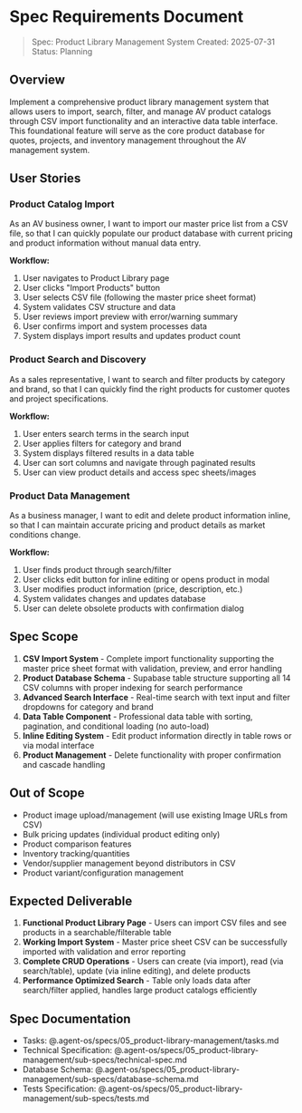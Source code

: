 # Spec Requirements Document

> Spec: Product Library Management System
> Created: 2025-07-31
> Status: Planning

## Overview

Implement a comprehensive product library management system that allows users to import, search, filter, and manage AV product catalogs through CSV import functionality and an interactive data table interface. This foundational feature will serve as the core product database for quotes, projects, and inventory management throughout the AV management system.

## User Stories

### Product Catalog Import

As an AV business owner, I want to import our master price list from a CSV file, so that I can quickly populate our product database with current pricing and product information without manual data entry.

**Workflow:**
1. User navigates to Product Library page
2. User clicks "Import Products" button
3. User selects CSV file (following the master price sheet format)
4. System validates CSV structure and data
5. User reviews import preview with error/warning summary
6. User confirms import and system processes data
7. System displays import results and updates product count

### Product Search and Discovery

As a sales representative, I want to search and filter products by category and brand, so that I can quickly find the right products for customer quotes and project specifications.

**Workflow:**
1. User enters search terms in the search input
2. User applies filters for category and brand
3. System displays filtered results in a data table
4. User can sort columns and navigate through paginated results
5. User can view product details and access spec sheets/images

### Product Data Management

As a business manager, I want to edit and delete product information inline, so that I can maintain accurate pricing and product details as market conditions change.

**Workflow:**
1. User finds product through search/filter
2. User clicks edit button for inline editing or opens product in modal
3. User modifies product information (price, description, etc.)
4. System validates changes and updates database
5. User can delete obsolete products with confirmation dialog

## Spec Scope

1. **CSV Import System** - Complete import functionality supporting the master price sheet format with validation, preview, and error handling
2. **Product Database Schema** - Supabase table structure supporting all 14 CSV columns with proper indexing for search performance
3. **Advanced Search Interface** - Real-time search with text input and filter dropdowns for category and brand
4. **Data Table Component** - Professional data table with sorting, pagination, and conditional loading (no auto-load)
5. **Inline Editing System** - Edit product information directly in table rows or via modal interface
6. **Product Management** - Delete functionality with proper confirmation and cascade handling

## Out of Scope

- Product image upload/management (will use existing Image URLs from CSV)
- Bulk pricing updates (individual product editing only)
- Product comparison features
- Inventory tracking/quantities
- Vendor/supplier management beyond distributors in CSV
- Product variant/configuration management

## Expected Deliverable

1. **Functional Product Library Page** - Users can import CSV files and see products in a searchable/filterable table
2. **Working Import System** - Master price sheet CSV can be successfully imported with validation and error reporting
3. **Complete CRUD Operations** - Users can create (via import), read (via search/table), update (via inline editing), and delete products
4. **Performance Optimized Search** - Table only loads data after search/filter applied, handles large product catalogs efficiently

## Spec Documentation

- Tasks: @.agent-os/specs/05_product-library-management/tasks.md
- Technical Specification: @.agent-os/specs/05_product-library-management/sub-specs/technical-spec.md
- Database Schema: @.agent-os/specs/05_product-library-management/sub-specs/database-schema.md
- Tests Specification: @.agent-os/specs/05_product-library-management/sub-specs/tests.md